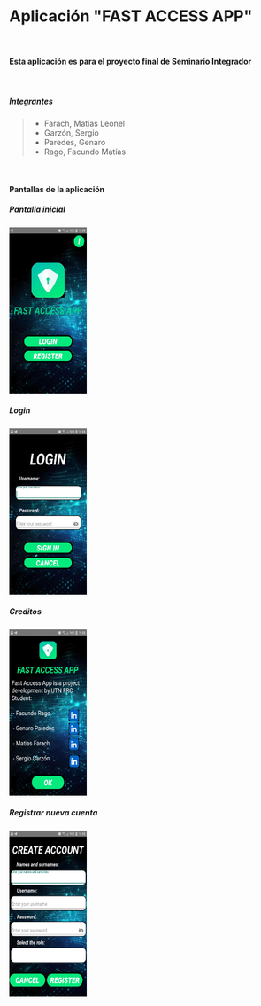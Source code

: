  # Aplicación "FAST ACCESS APP"

<br>

#### Esta aplicación es para el proyecto final de Seminario Integrador

<br>

##### **Integrantes**
> * Farach, Matías Leonel
> * Garzón, Sergio
> * Paredes, Genaro
> * Rago, Facundo Matías

<br>

#### Pantallas de la aplicación

##### Pantalla inicial

<img src="./Photos/Main.png" alt="Main screen" width="140px" height="300px"/>

##### Login

<img src="./Photos/Login.png" alt="Login screen" width="140px" height="300px"/>

##### Creditos

<img src="./Photos/Credits.png" alt="Credits screen" width="140px" height="300px"/>

##### Registrar nueva cuenta

<img src="./Photos/Register.png" alt="Create account" width="140px" height="300px"/>





